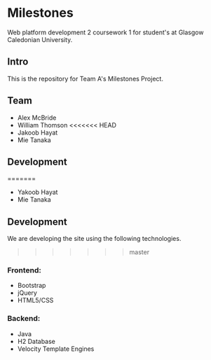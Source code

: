 # Milestones
Web platform development 2 coursework 1 for student's at Glasgow Caledonian University.
## Intro
This is the repository for Team A's Milestones Project.
## Team
* Alex McBride
* William Thomson
<<<<<<< HEAD
* Jakoob Hayat
* Mie Tanaka
## Development
=======
* Yakoob Hayat
* Mie Tanaka
## Development
We are developing the site using the following technologies.
>>>>>>> master
### Frontend:
* Bootstrap
* jQuery
* HTML5/CSS
### Backend:
* Java
* H2 Database
* Velocity Template Engines
